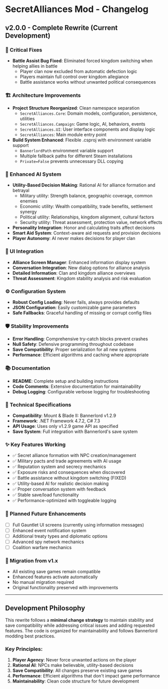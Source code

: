 # SecretAlliances Mod - Changelog

## v2.0.0 - Complete Rewrite (Current Development)

### 🚨 Critical Fixes
- **Battle Assist Bug Fixed**: Eliminated forced kingdom switching when helping allies in battle
  - Player clan now excluded from automatic defection logic
  - Players maintain full control over kingdom allegiance
  - Battle assistance works without unwanted political consequences

### 🏗️ Architecture Improvements
- **Project Structure Reorganized**: Clean namespace separation
  - `SecretAlliances.Core`: Domain models, configuration, persistence, utilities
  - `SecretAlliances.Campaign`: Game logic, AI, behaviors, events
  - `SecretAlliances.UI`: User interface components and display logic
  - `SecretAlliances`: Main module entry point
- **Build System Enhanced**: Flexible .csproj with environment variable support
  - `BannerlordPath` environment variable support
  - Multiple fallback paths for different Steam installations
  - `Private=False` prevents unnecessary DLL copying

### 🧠 Enhanced AI System
- **Utility-Based Decision Making**: Rational AI for alliance formation and betrayal
  - Military utility: Strength balance, geographic coverage, common enemies
  - Economic utility: Wealth compatibility, trade benefits, settlement synergy
  - Political utility: Relationships, kingdom alignment, cultural factors
  - Security utility: Threat assessment, protection value, network effects
- **Personality Integration**: Honor and calculating traits affect decisions
- **Smart Aid System**: Context-aware aid requests and provision decisions
- **Player Autonomy**: AI never makes decisions for player clan

### 🎨 UI Integration
- **Alliance Screen Manager**: Enhanced information display system
- **Conversation Integration**: New dialog options for alliance analysis
- **Detailed Information**: Clan and kingdom alliance overviews
- **Threat Assessment**: Kingdom stability analysis and risk evaluation

### ⚙️ Configuration System
- **Robust Config Loading**: Never fails, always provides defaults
- **JSON Configuration**: Easily customizable game parameters
- **Safe Fallbacks**: Graceful handling of missing or corrupt config files

### 🛡️ Stability Improvements
- **Error Handling**: Comprehensive try-catch blocks prevent crashes
- **Null Safety**: Defensive programming throughout codebase
- **Save Compatibility**: Proper serialization for all new systems
- **Performance**: Efficient algorithms and caching where appropriate

### 📚 Documentation
- **README**: Complete setup and building instructions
- **Code Comments**: Extensive documentation for maintainability
- **Debug Logging**: Configurable verbose logging for troubleshooting

### 🔧 Technical Specifications
- **Compatibility**: Mount & Blade II: Bannerlord v1.2.9
- **Framework**: .NET Framework 4.7.2, C# 7.3
- **API Usage**: Uses only v1.2.9 game API as specified
- **Save System**: Full integration with Bannerlord's save system

### ✨ Key Features Working
- ✅ Secret alliance formation with NPC creation/management
- ✅ Military pacts and trade agreements with AI usage
- ✅ Reputation system and secrecy mechanics
- ✅ Exposure risks and consequences when discovered
- ✅ Battle assistance without kingdom switching (FIXED)
- ✅ Utility-based AI for realistic decision making
- ✅ Proper conversation system with feedback
- ✅ Stable save/load functionality
- ✅ Performance-optimized with toggleable logging

### 🚧 Planned Future Enhancements
- [ ] Full Gauntlet UI screens (currently using information messages)
- [ ] Enhanced event notification system
- [ ] Additional treaty types and diplomatic options
- [ ] Advanced spy network mechanics
- [ ] Coalition warfare mechanics

### 🔄 Migration from v1.x
- All existing save games remain compatible
- Enhanced features activate automatically
- No manual migration required
- Original functionality preserved with improvements

---

## Development Philosophy

This rewrite follows a **minimal change strategy** to maintain stability and save compatibility while addressing critical issues and adding requested features. The code is organized for maintainability and follows Bannerlord modding best practices.

### Key Principles:
1. **Player Agency**: Never force unwanted actions on the player
2. **Rational AI**: NPCs make believable, utility-based decisions
3. **Save Compatibility**: All changes preserve existing save games
4. **Performance**: Efficient algorithms that don't impact game performance
5. **Maintainability**: Clean code structure for future development
